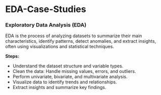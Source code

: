 # EDA-Case-Studies


<h3>Exploratory Data Analysis (EDA) </h3> 
EDA is the process of analyzing datasets to summarize their main characteristics, identify patterns, detect anomalies, and extract insights, often using visualizations and statistical techniques.

<br>

<b>Steps:</b>
- Understand the dataset structure and variable types.
- Clean the data: Handle missing values, errors, and outliers.
- Perform univariate, bivariate, and multivariate analysis.
- Visualize data to identify trends and relationships.
- Extract insights and summarize key findings.
